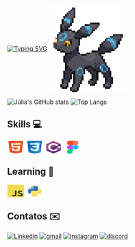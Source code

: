 [![Typing SVG](https://readme-typing-svg.demolab.com?font=Fira+Code&size=30&duration=4000&width=800&lines=Ol%C3%A1+dev%2C+seja+bem-vindo(a)!;Saiba+mais+sobre+mim+aqui+ツ)](https://git.io/typing-svg)
<img src="umbreon-shiny.gif" align="center" alt="">

 ![Júlia's GitHub stats](https://github-readme-stats.vercel.app/api?username=juliaathar&show_icons=true&theme=tokyonight)
 ![Top Langs](https://github-readme-stats.vercel.app/api/top-langs/?username=juliaathar&layout=compact&theme=tokyonight)
  
<div style="display: inline_block">
 <h2> Skills 💻 </h2>
 <img align="center" alt="html" height="30" width="40" src="https://raw.githubusercontent.com/devicons/devicon/master/icons/html5/html5-original.svg">
 <img align="center" alt="css" height="30" width="40" src="https://raw.githubusercontent.com/devicons/devicon/master/icons/css3/css3-original.svg"> 
 <img align="center" alt="csharp" height="30" width="40" src="https://raw.githubusercontent.com/devicons/devicon/master/icons/csharp/csharp-original.svg">
 <img align="center" alt="figma" height="30" width="40" src="https://raw.githubusercontent.com/devicons/devicon/master/icons/figma/figma-original.svg">
</div>

<div style="display: inline_block">
 <h2> Learning 🧠 </h2>
 <img align="center" alt="javascript" height="30" width="40" src="https://github.com/devicons/devicon/blob/master/icons/javascript/javascript-original.svg">
 <img align="center" alt="python" height="30" width="40" src="https://github.com/devicons/devicon/blob/master/icons/python/python-original.svg">
</div>

## Contatos ✉️
  [![Linkedin](https://img.shields.io/badge/LinkedIn-0077B5?style=for-the-badge&logo=linkedin&logoColor=white)](https://www.linkedin.com/in/j%C3%BAlia-a-492a22207/)
  [![gmail](https://img.shields.io/badge/Gmail-D14836?style=for-the-badge&logo=gmail&logoColor=white)](mailto:juliaranyol@gmail.com)
  [![instagram](https://img.shields.io/badge/Instagram-E4405F?style=for-the-badge&logo=instagram&logoColor=white)](https://www.instagram.com/julia.athar/)
  [![discord](https://img.shields.io/badge/Discord-7289DA?style=for-the-badge&logo=discord&logoColor=white)](https://discord.com/channels/@mejuliaranyol@gmail.com)
